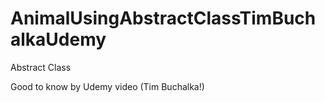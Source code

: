 # AnimalUsingAbstractClassTimBuchalkaUdemy
Abstract Class

Good to know by Udemy video (Tim Buchalka!)
